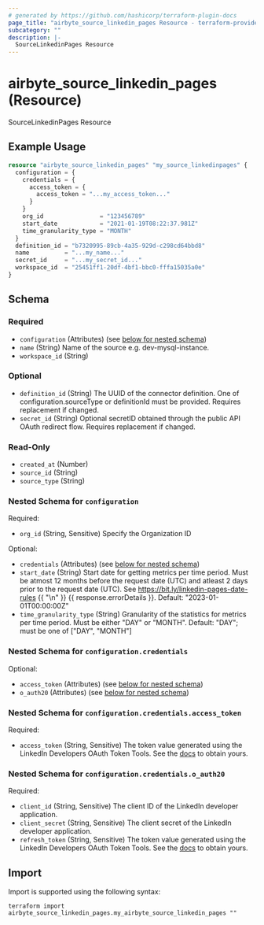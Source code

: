 ```yaml
---
# generated by https://github.com/hashicorp/terraform-plugin-docs
page_title: "airbyte_source_linkedin_pages Resource - terraform-provider-airbyte"
subcategory: ""
description: |-
  SourceLinkedinPages Resource
---
```


# airbyte_source_linkedin_pages (Resource)

SourceLinkedinPages Resource

## Example Usage

```terraform
resource "airbyte_source_linkedin_pages" "my_source_linkedinpages" {
  configuration = {
    credentials = {
      access_token = {
        access_token = "...my_access_token..."
      }
    }
    org_id                = "123456789"
    start_date            = "2021-01-19T08:22:37.981Z"
    time_granularity_type = "MONTH"
  }
  definition_id = "b7320995-89cb-4a35-929d-c298cd64bbd8"
  name          = "...my_name..."
  secret_id     = "...my_secret_id..."
  workspace_id  = "25451ff1-20df-4bf1-bbc0-fffa15035a0e"
}
```

<!-- schema generated by tfplugindocs -->
## Schema

### Required

- `configuration` (Attributes) (see [below for nested schema](#nestedatt--configuration))
- `name` (String) Name of the source e.g. dev-mysql-instance.
- `workspace_id` (String)

### Optional

- `definition_id` (String) The UUID of the connector definition. One of configuration.sourceType or definitionId must be provided. Requires replacement if changed.
- `secret_id` (String) Optional secretID obtained through the public API OAuth redirect flow. Requires replacement if changed.

### Read-Only

- `created_at` (Number)
- `source_id` (String)
- `source_type` (String)

<a id="nestedatt--configuration"></a>
### Nested Schema for `configuration`

Required:

- `org_id` (String, Sensitive) Specify the Organization ID

Optional:

- `credentials` (Attributes) (see [below for nested schema](#nestedatt--configuration--credentials))
- `start_date` (String) Start date for getting metrics per time period. Must be atmost 12 months before the request date (UTC) and atleast 2 days prior to the request date (UTC). See https://bit.ly/linkedin-pages-date-rules {{ "\n" }} {{ response.errorDetails }}. Default: "2023-01-01T00:00:00Z"
- `time_granularity_type` (String) Granularity of the statistics for metrics per time period. Must be either "DAY" or "MONTH". Default: "DAY"; must be one of ["DAY", "MONTH"]

<a id="nestedatt--configuration--credentials"></a>
### Nested Schema for `configuration.credentials`

Optional:

- `access_token` (Attributes) (see [below for nested schema](#nestedatt--configuration--credentials--access_token))
- `o_auth20` (Attributes) (see [below for nested schema](#nestedatt--configuration--credentials--o_auth20))

<a id="nestedatt--configuration--credentials--access_token"></a>
### Nested Schema for `configuration.credentials.access_token`

Required:

- `access_token` (String, Sensitive) The token value generated using the LinkedIn Developers OAuth Token Tools. See the <a href="https://docs.airbyte.com/integrations/sources/linkedin-pages/">docs</a> to obtain yours.


<a id="nestedatt--configuration--credentials--o_auth20"></a>
### Nested Schema for `configuration.credentials.o_auth20`

Required:

- `client_id` (String, Sensitive) The client ID of the LinkedIn developer application.
- `client_secret` (String, Sensitive) The client secret of the LinkedIn developer application.
- `refresh_token` (String, Sensitive) The token value generated using the LinkedIn Developers OAuth Token Tools. See the <a href="https://docs.airbyte.com/integrations/sources/linkedin-pages/">docs</a> to obtain yours.

## Import

Import is supported using the following syntax:

```shell
terraform import airbyte_source_linkedin_pages.my_airbyte_source_linkedin_pages ""
```
